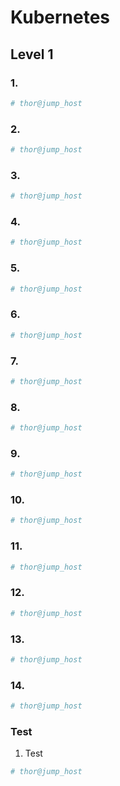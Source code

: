 # Kubernetes

## Level 1

### 1. 

```bash
# thor@jump_host

```



### 2. 

```bash
# thor@jump_host

```



### 3. 

```bash
# thor@jump_host

```



### 4. 

```bash
# thor@jump_host

```



### 5. 

```bash
# thor@jump_host

```



### 6. 

```bash
# thor@jump_host

```



### 7. 

```bash
# thor@jump_host

```



### 8. 

```bash
# thor@jump_host

```



### 9. 

```bash
# thor@jump_host

```



### 10. 

```bash
# thor@jump_host

```



### 11. 

```bash
# thor@jump_host

```



### 12. 

```bash
# thor@jump_host

```



### 13. 

```bash
# thor@jump_host

```



### 14. 

```bash
# thor@jump_host

```




### Test

1. Test

```bash
# thor@jump_host

```
